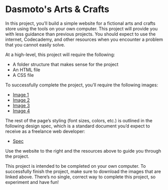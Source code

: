# Dasmoto's Arts & Crafts

In this project, you’ll build a simple website for a fictional arts and crafts store using the tools on your own
computer. This project will provide you with less guidance than previous projects. You should expect to use the
internet, Codecademy, and other resources when you encounter a problem that you cannot easily solve.

At a high-level, this project will require the following:

- A folder structure that makes sense for the project
- An HTML file
- A CSS file

To successfully complete the project, you’ll require the following images:

- [Image 1](https://content.codecademy.com/courses/freelance-1/unit-2/pattern.jpeg)
- [Image 2](https://content.codecademy.com/courses/freelance-1/unit-2/hacksaw.jpeg)
- [Image 3](https://content.codecademy.com/courses/freelance-1/unit-2/frames.jpeg)
- [Image 4](https://content.codecademy.com/courses/freelance-1/unit-2/finnish.jpeg)

The rest of the page’s styling (font sizes, colors, etc.) is outlined in the following design spec, which is a standard
document you’d expect to receive as a freelance web developer:

- [Spec](https://content.codecademy.com/courses/freelance-1/unit-2/dasmotos-arts_redline.jpg)

Use the website to the right and the resources above to guide you through the project.

This project is intended to be completed on your own computer. To successfully finish the project, make sure to download
the images that are linked above. There’s no single, correct way to complete this project, so experiment and have fun!
